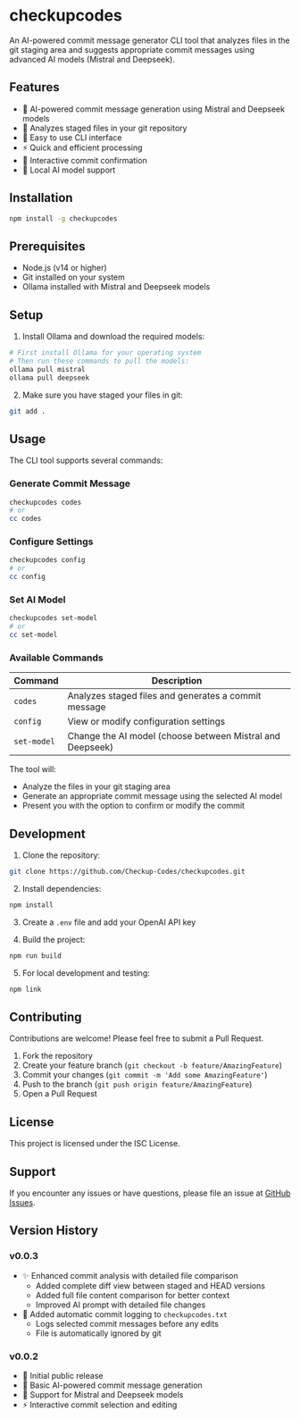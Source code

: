 # checkupcodes

An AI-powered commit message generator CLI tool that analyzes files in the git staging area and suggests appropriate commit messages using advanced AI models (Mistral and Deepseek).

## Features

- 🤖 AI-powered commit message generation using Mistral and Deepseek models
- 📝 Analyzes staged files in your git repository
- 🚀 Easy to use CLI interface
- ⚡ Quick and efficient processing
- 🔄 Interactive commit confirmation
- 🎯 Local AI model support

## Installation

```bash
npm install -g checkupcodes
```

## Prerequisites

- Node.js (v14 or higher)
- Git installed on your system
- Ollama installed with Mistral and Deepseek models

## Setup

1. Install Ollama and download the required models:
```bash
# First install Ollama for your operating system
# Then run these commands to pull the models:
ollama pull mistral
ollama pull deepseek
```

2. Make sure you have staged your files in git:
```bash
git add .
```

## Usage

The CLI tool supports several commands:

### Generate Commit Message
```bash
checkupcodes codes
# or
cc codes
```

### Configure Settings
```bash
checkupcodes config
# or
cc config
```

### Set AI Model
```bash
checkupcodes set-model
# or
cc set-model
```

### Available Commands
| Command | Description |
|---------|-------------|
| `codes` | Analyzes staged files and generates a commit message |
| `config` | View or modify configuration settings |
| `set-model` | Change the AI model (choose between Mistral and Deepseek) |

The tool will:
- Analyze the files in your git staging area
- Generate an appropriate commit message using the selected AI model
- Present you with the option to confirm or modify the commit

## Development

1. Clone the repository:
```bash
git clone https://github.com/Checkup-Codes/checkupcodes.git
```

2. Install dependencies:
```bash
npm install
```

3. Create a `.env` file and add your OpenAI API key

4. Build the project:
```bash
npm run build
```

5. For local development and testing:
```bash
npm link
```

## Contributing

Contributions are welcome! Please feel free to submit a Pull Request.

1. Fork the repository
2. Create your feature branch (`git checkout -b feature/AmazingFeature`)
3. Commit your changes (`git commit -m 'Add some AmazingFeature'`)
4. Push to the branch (`git push origin feature/AmazingFeature`)
5. Open a Pull Request

## License

This project is licensed under the ISC License.

## Support

If you encounter any issues or have questions, please file an issue at [GitHub Issues](https://github.com/Checkup-Codes/checkupcodes/issues). 

## Version History

### v0.0.3
- ✨ Enhanced commit analysis with detailed file comparison
  - Added complete diff view between staged and HEAD versions
  - Added full file content comparison for better context
  - Improved AI prompt with detailed file changes
- 📝 Added automatic commit logging to `checkupcodes.txt`
  - Logs selected commit messages before any edits
  - File is automatically ignored by git

### v0.0.2
- 🚀 Initial public release
- 🤖 Basic AI-powered commit message generation
- 📝 Support for Mistral and Deepseek models
- ⚡ Interactive commit selection and editing 